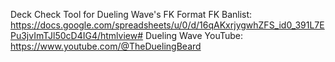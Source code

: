 Deck Check Tool for Dueling Wave's FK Format
FK Banlist: https://docs.google.com/spreadsheets/u/0/d/16qAKxrjygwhZFS_id0_391L7EPu3jvImTJl50cD4IG4/htmlview#
Dueling Wave YouTube: https://www.youtube.com/@TheDuelingBeard